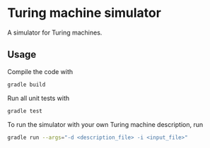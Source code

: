 # Turing machine simulator

A simulator for Turing machines.

## Usage

Compile the code with 

```sh
gradle build
```

Run all unit tests with

```sh
gradle test
```

To run the simulator with your own Turing machine description, run

```sh
gradle run --args="-d <description_file> -i <input_file>"
```